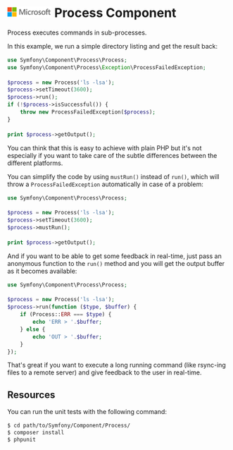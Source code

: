 ![](./media/solutions-microsoft-logo-small.png)
Process Component
=================

Process executes commands in sub-processes.

In this example, we run a simple directory listing and get the result back:

```php
use Symfony\Component\Process\Process;
use Symfony\Component\Process\Exception\ProcessFailedException;

$process = new Process('ls -lsa');
$process->setTimeout(3600);
$process->run();
if (!$process->isSuccessful()) {
    throw new ProcessFailedException($process);
}

print $process->getOutput();
```

You can think that this is easy to achieve with plain PHP but it's not especially
if you want to take care of the subtle differences between the different platforms.

You can simplify the code by using `mustRun()` instead of `run()`, which will
throw a `ProcessFailedException` automatically in case of a problem:

```php
use Symfony\Component\Process\Process;

$process = new Process('ls -lsa');
$process->setTimeout(3600);
$process->mustRun();

print $process->getOutput();
```

And if you want to be able to get some feedback in real-time, just pass an
anonymous function to the ``run()`` method and you will get the output buffer
as it becomes available:

```php
use Symfony\Component\Process\Process;

$process = new Process('ls -lsa');
$process->run(function ($type, $buffer) {
    if (Process::ERR === $type) {
        echo 'ERR > '.$buffer;
    } else {
        echo 'OUT > '.$buffer;
    }
});
```

That's great if you want to execute a long running command (like rsync-ing files to a
remote server) and give feedback to the user in real-time.

Resources
---------

You can run the unit tests with the following command:

    $ cd path/to/Symfony/Component/Process/
    $ composer install
    $ phpunit
